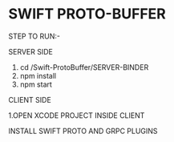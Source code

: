 # SWIFT PROTO-BUFFER

STEP TO RUN:-

SERVER SIDE

1. cd /Swift-ProtoBuffer/SERVER-BINDER
2. npm install
3. npm start

CLIENT SIDE

1.OPEN XCODE PROJECT INSIDE CLIENT


INSTALL SWIFT PROTO AND GRPC PLUGINS
